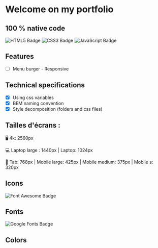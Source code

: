 # Welcome on my portfolio

## 100 % native code
![HTML5 Badge](https://img.shields.io/badge/HTML5-E34F26?logo=html5&logoColor=fff&style=flat) 
![CSS3 Badge](https://img.shields.io/badge/CSS3-1572B6?logo=css3&logoColor=fff&style=flat)
![JavaScript Badge](https://img.shields.io/badge/JavaScript-F7DF1E?logo=javascript&logoColor=000&style=flat)

## Features
- [ ] Menu burger - Responsive

## Technical specifications
- [x] Using css variables
- [x] BEM naming convention
- [x] Style decomposition (folders and css files)

## Tailles d'écrans : 

🖥 4k: 2560px

💻 Laptop large : 1440px | Laptop: 1024px

📱 Tab: 768px | Mobile large: 425px | Mobile medium: 375px | Mobile s: 320px

## Icons
![Font Awesome Badge](https://img.shields.io/badge/Font%20Awesome-528DD7?logo=fontawesome&logoColor=fff&style=flat)

## Fonts 
![Google Fonts Badge](https://img.shields.io/badge/Google%20Fonts-4285F4?logo=googlefonts&logoColor=fff&style=flat)

## Colors 


